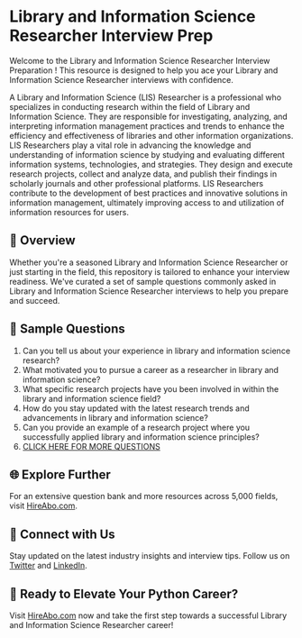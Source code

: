 # Library and Information Science Researcher Interview Prep

Welcome to the Library and Information Science Researcher Interview Preparation ! This resource is designed to help you ace your Library and Information Science Researcher interviews with confidence.

A Library and Information Science (LIS) Researcher is a professional who specializes in conducting research within the field of Library and Information Science. They are responsible for investigating, analyzing, and interpreting information management practices and trends to enhance the efficiency and effectiveness of libraries and other information organizations. LIS Researchers play a vital role in advancing the knowledge and understanding of information science by studying and evaluating different information systems, technologies, and strategies. They design and execute research projects, collect and analyze data, and publish their findings in scholarly journals and other professional platforms. LIS Researchers contribute to the development of best practices and innovative solutions in information management, ultimately improving access to and utilization of information resources for users.

## 🚀 Overview

Whether you're a seasoned Library and Information Science Researcher or just starting in the field, this repository is tailored to enhance your interview readiness. We've curated a set of sample questions commonly asked in Library and Information Science Researcher interviews to help you prepare and succeed.

## 📝 Sample Questions

1. Can you tell us about your experience in library and information science research?
2. What motivated you to pursue a career as a researcher in library and information science?
3. What specific research projects have you been involved in within the library and information science field?
4. How do you stay updated with the latest research trends and advancements in library and information science?
5. Can you provide an example of a research project where you successfully applied library and information science principles?
6. [CLICK HERE FOR MORE QUESTIONS](https://hireabo.com/job/18_1_18/Library%20and%20Information%20Science%20Researcher)

## 🌐 Explore Further

For an extensive question bank and more resources across 5,000 fields, visit [HireAbo.com](https://www.hireabo.com).

## 📱 Connect with Us

Stay updated on the latest industry insights and interview tips. Follow us on [Twitter](https://twitter.com/hireabo) and [LinkedIn](https://www.linkedin.com/in/hire-abo-3609972a8/).

## 🚀 Ready to Elevate Your Python Career?

Visit [HireAbo.com](https://www.hireabo.com) now and take the first step towards a successful Library and Information Science Researcher career!